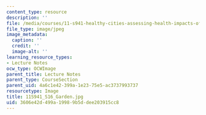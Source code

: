 ```yaml
---
content_type: resource
description: ''
file: /media/courses/11-s941-healthy-cities-assessing-health-impacts-of-policies-and-plans-spring-2016/3606e42d499a19989b5ddee203915cc8_11S941_S16_Garden.jpg
file_type: image/jpeg
image_metadata:
  caption: ''
  credit: ''
  image-alt: ''
learning_resource_types:
- Lecture Notes
ocw_type: OCWImage
parent_title: Lecture Notes
parent_type: CourseSection
parent_uid: 4a6c1e42-399a-1e23-75e5-ac3737993737
resourcetype: Image
title: 11S941_S16_Garden.jpg
uid: 3606e42d-499a-1998-9b5d-dee203915cc8
---
```

